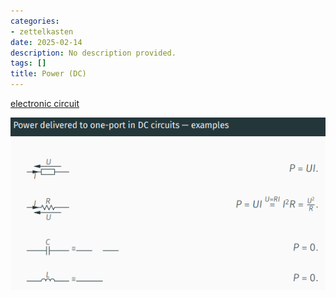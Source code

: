 ```yaml
---
categories:
- zettelkasten
date: 2025-02-14
description: No description provided.
tags: []
title: Power (DC)
---
```


[electronic circuit](electronic%20circuit)

![Pasted image 20221127220449](attachments/Pasted%20image%2020221127220449.png)